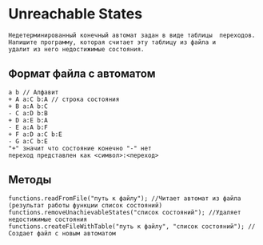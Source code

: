 # Unreachable States
	Недетерминированный конечный автомат задан в виде таблицы  переходов. 
	Напишите программу, которая считает эту таблицу из файла и 
	удалит из него недостижимые состояния.

## Формат файла с автоматом  
	a b // Алфавит  
	+ A a:C b:A // строка состояния  
	+ B a:A b:C  
	- C a:D b:B  
	+ D a:E b:A  
	- E a:A b:F  
	+ F a:D a:C b:E  
	- G a:C b:E  
	"+" значит что состояние конечно "-" нет  
	переход представлен как <символ>:<переход>  

## Методы  
	functions.readFromFile("путь к файлу"); //Читает автомат из файла (результат работы функции список состояний)
	functions.removeUnachievableStates("список состояний"); //Удаляет недостижимые состояния
	functions.createFileWithTable("путь к файлу", "список состояний"); //Создает файл с новым автоматом

